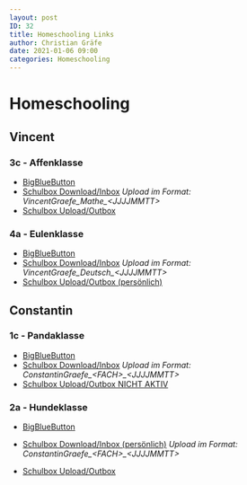 ```yaml
---
layout: post
ID: 32
title: Homeschooling Links
author: Christian Gräfe
date: 2021-01-06 09:00
categories: Homeschooling
---
```


# Homeschooling

## Vincent

### 3c - Affenklasse

* [BigBlueButton][1]
* [Schulbox Download/Inbox][5] *Upload im Format: VincentGraefe_Mathe_&lt;JJJJMMTT&gt;*
* [Schulbox Upload/Outbox][9]

### 4a - Eulenklasse

* [BigBlueButton][2]
* [Schulbox Download/Inbox][6] *Upload im Format: VincentGraefe_Deutsch_&lt;JJJJMMTT&gt;*
* [Schulbox Upload/Outbox (persönlich)][10]

## Constantin

### 1c - Pandaklasse

* [BigBlueButton][3]
* [Schulbox Download/Inbox][7] *Upload im Format: ConstantinGraefe_&lt;FACH&gt;_&lt;JJJJMMTT&gt;*
* [Schulbox Upload/Outbox  NICHT AKTIV][11]

### 2a - Hundeklasse

* [BigBlueButton][4]
* [Schulbox Download/Inbox (persönlich)][8] *Upload im Format: ConstantinGraefe_&lt;FACH&gt;_&lt;JJJJMMTT&gt;*
* [Schulbox Upload/Outbox][12]

  [1]: http://3c.halasemia.de
  [2]: http://4a.halasemia.de
  [3]: http://1c.halasemia.de
  [4]: https://bbb-schulen.rlp.net/b/239-rfx-5jh-pnk
  [5]: https://schulbox.bildung-rp.de/index.php/s/kbf8qkA3o7y6d2c
  [6]: https://schulbox.bildung-rp.de/index.php/s/9rt3rNCe88G9nwL
  [7]: https://schulbox.bildung-rp.de/index.php/s/CNbyPzyo6fiSqza
  [8]: https://schulbox.bildung-rp.de/index.php/s/4AkMpEDZHJqmyK8
  [9]: https://schulbox.bildung-rp.de/index.php/s/6bMxEXgW8wd9WEQ
 [10]: https://schulbox.bildung-rp.de/index.php/s/bLZfYGTbCyzQKXi
 [11]: https://schulbox.bildung-rp.de
 [12]: https://schulbox.bildung-rp.de/index.php/s/XtRyeep4G9nCnX2
